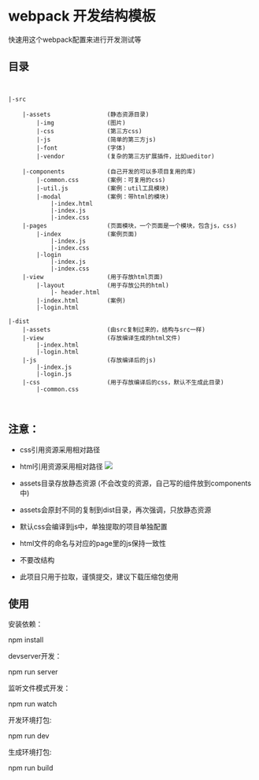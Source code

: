 
# webpack 开发结构模板

快速用这个webpack配置来进行开发测试等

## 目录

```


|-src

	|-assets                (静态资源目录)
		|-img               (图片)
		|-css               (第三方css)
		|-js                (简单的第三方js)
		|-font              (字体)
		|-vendor            (复杂的第三方扩展插件，比如ueditor)

	|-components            (自己开发的可以多项目复用的库)
	    |-common.css        (案例：可复用的css)
	    |-util.js           (案例：util工具模块)
	    |-modal             (案例：带html的模块)
	        |-index.html
	        |-index.js
	        |-index.css
	|-pages                 (页面模块，一个页面是一个模块，包含js，css)
		|-index             (案例页面)
		    |-index.js
		    |-index.css
		|-login
		    |-index.js
		    |-index.css
    |-view                  (用于存放html页面)
        |-layout            (用于存放公共的html)
            |- header.html
        |-index.html        (案例)
        |-login.html

|-dist
    |-assets                (由src复制过来的，结构与src一样)
    |-view                  (存放编译生成的html文件)
        |-index.html
        |-login.html
    |-js                    (存放编译后的js)
        |-index.js
        |-login.js
    |-css                   (用于存放编译后的css，默认不生成此目录)
        |-common.css   
         
         
```
## 注意：

- css引用资源采用相对路径    

- html引用资源采用相对路径  <img  src="../assets/images/xx.png" />

- assets目录存放静态资源 (不会改变的资源，自己写的组件放到components中)

- assets会原封不同的复制到dist目录，再次强调，只放静态资源

- 默认css会编译到js中，单独提取的项目单独配置

- html文件的命名与对应的page里的js保持一致性

- 不要改结构

- 此项目只用于拉取，谨慎提交，建议下载压缩包使用

## 使用

安装依赖：

npm install

devserver开发：

npm run server

监听文件模式开发：

npm run watch

开发环境打包:

npm run dev

生成环境打包:

npm run build



